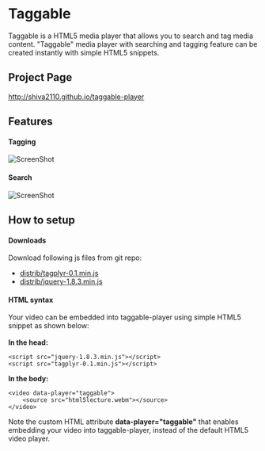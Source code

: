 Taggable
========
Taggable is a HTML5 media player that allows you to search and tag media content. "Taggable" media player with searching and tagging feature can be created instantly with simple HTML5 snippets. 

Project Page
------
http://shiva2110.github.io/taggable-player

Features
------
#### Tagging
![ScreenShot](https://raw.github.com/shiva2110/taggable-player/master/readme-files/features-tag.png)

#### Search
![ScreenShot](https://raw.github.com/shiva2110/taggable-player/master/readme-files/features-search.png)

How to setup
------
#### Downloads
Download following js files from git repo:
* [distrib/tagplyr-0.1.min.js](https://raw.github.com/shiva2110/taggable-player/master/distrib/tagplyr-0.1.min.js)
* [distrib/jquery-1.8.3.min.js](https://raw.github.com/shiva2110/taggable-player/master/distrib/jquery-1.8.3.min.js)

#### HTML syntax
Your video can be embedded into taggable-player using simple HTML5 snippet as shown below:
<br />
<br />
<b>In the head:</b>
```
<script src="jquery-1.8.3.min.js"></script>
<script src="tagplyr-0.1.min.js"></script>
```
	
<b>In the body:</b>
```
<video data-player="taggable">
	<source src="html5lecture.webm"></source>	
</video>
```

Note the custom HTML attribute <b>data-player="taggable"</b> that enables embedding your video into taggable-player, instead of the default HTML5 video player.

